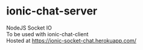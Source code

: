 # ionic-chat-server
NodeJS Socket IO  
To be used with ionic-chat-client  
Hosted at https://ionic-socket-chat.herokuapp.com/
